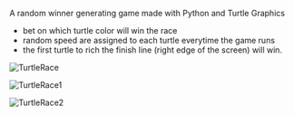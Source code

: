 A random winner generating game made with Python and Turtle Graphics

- bet on which turtle color will win the race
- random speed are assigned to each turtle everytime the game runs
- the first turtle to rich the finish line (right edge of the screen) will win.



![TurtleRace](https://github.com/NayrAdrian/TurtleRace/assets/125546701/3940a1c9-fc16-4026-aa81-0b0572271913)

![TurtleRace1](https://github.com/NayrAdrian/TurtleRace/assets/125546701/3f2b54b9-3082-441d-9e53-8efef0a72055)

![TurtleRace2](https://github.com/NayrAdrian/TurtleRace/assets/125546701/81091b8c-8cbe-4ff5-a322-664698f5e377)

